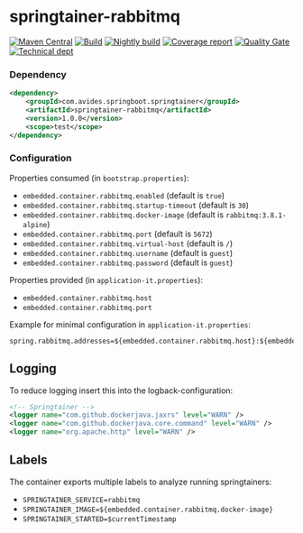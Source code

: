 # springtainer-rabbitmq

[![Maven Central](https://img.shields.io/maven-metadata/v/http/central.maven.org/maven2/com/avides/springboot/springtainer/springtainer-rabbitmq/maven-metadata.xml.svg)](https://search.maven.org/#search%7Cgav%7C1%7Cg%3A%22com.avides.springboot.springtainer%22%20AND%20a%3A%22springtainer-rabbitmq%22)
[![Build](https://github.com/springtainer/springtainer-rabbitmq/workflows/release/badge.svg)](https://github.com/springtainer/springtainer-rabbitmq/actions)
[![Nightly build](https://github.com/springtainer/springtainer-rabbitmq/workflows/nightly/badge.svg)](https://github.com/springtainer/springtainer-rabbitmq/actions)
[![Coverage report](https://sonarcloud.io/api/project_badges/measure?project=springtainer_springtainer-rabbitmq&metric=coverage)](https://sonarcloud.io/dashboard?id=springtainer_springtainer-rabbitmq)
[![Quality Gate](https://sonarcloud.io/api/project_badges/measure?project=springtainer_springtainer-rabbitmq&metric=alert_status)](https://sonarcloud.io/dashboard?id=springtainer_springtainer-rabbitmq)
[![Technical dept](https://sonarcloud.io/api/project_badges/measure?project=springtainer_springtainer-rabbitmq&metric=sqale_index)](https://sonarcloud.io/dashboard?id=springtainer_springtainer-rabbitmq)

### Dependency
```xml
<dependency>
	<groupId>com.avides.springboot.springtainer</groupId>
	<artifactId>springtainer-rabbitmq</artifactId>
	<version>1.0.0</version>
	<scope>test</scope>
</dependency>
```

### Configuration
Properties consumed (in `bootstrap.properties`):
- `embedded.container.rabbitmq.enabled` (default is `true`)
- `embedded.container.rabbitmq.startup-timeout` (default is `30`)
- `embedded.container.rabbitmq.docker-image` (default is `rabbitmq:3.8.1-alpine`)
- `embedded.container.rabbitmq.port` (default is `5672`)
- `embedded.container.rabbitmq.virtual-host` (default is `/`)
- `embedded.container.rabbitmq.username` (default is `guest`)
- `embedded.container.rabbitmq.password` (default is `guest`)

Properties provided (in `application-it.properties`):
- `embedded.container.rabbitmq.host`
- `embedded.container.rabbitmq.port`

Example for minimal configuration in `application-it.properties`:
```
spring.rabbitmq.addresses=${embedded.container.rabbitmq.host}:${embedded.container.rabbitmq.port}
```

## Logging
To reduce logging insert this into the logback-configuration:
```xml
<!-- Springtainer -->
<logger name="com.github.dockerjava.jaxrs" level="WARN" />
<logger name="com.github.dockerjava.core.command" level="WARN" />
<logger name="org.apache.http" level="WARN" />
```

## Labels
The container exports multiple labels to analyze running springtainers:
- `SPRINGTAINER_SERVICE=rabbitmq`
- `SPRINGTAINER_IMAGE=${embedded.container.rabbitmq.docker-image}`
- `SPRINGTAINER_STARTED=$currentTimestamp`
